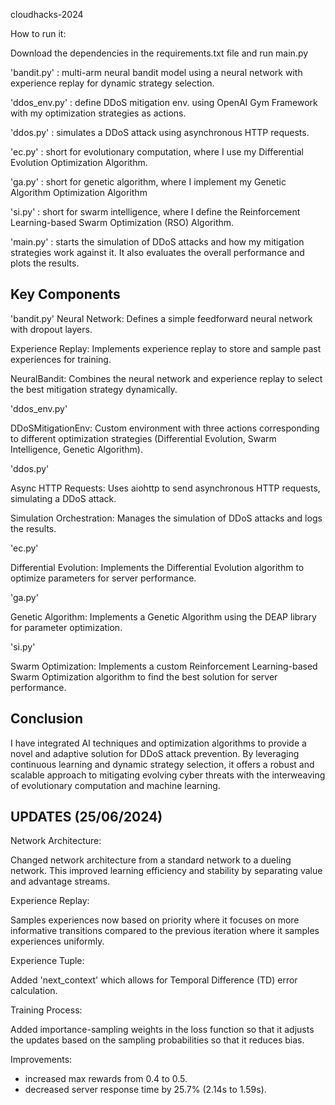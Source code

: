 ﻿ cloudhacks-2024

How to run it:

Download the dependencies in the requirements.txt file and run main.py

'bandit.py' : multi-arm neural bandit model using a neural network with experience replay for dynamic strategy selection.

'ddos_env.py' : define DDoS mitigation env. using OpenAI Gym Framework with my optimization strategies as actions.

'ddos.py' : simulates a DDoS attack using asynchronous HTTP requests.

'ec.py' : short for evolutionary computation, where I use my Differential Evolution Optimization Algorithm.

'ga.py' : short for genetic algorithm, where I implement my Genetic Algorithm Optimization Algorithm

'si.py' : short for swarm intelligence, where I define the Reinforcement Learning-based Swarm Optimization (RSO) Algorithm.

'main.py' : starts the simulation of DDoS attacks and how my mitigation strategies work against it. It also evaluates the overall performance and plots the results.

## Key Components ##

'bandit.py'
Neural Network: Defines a simple feedforward neural network with dropout layers.

Experience Replay: Implements experience replay to store and sample past experiences for training.

NeuralBandit: Combines the neural network and experience replay to select the best mitigation strategy dynamically.

'ddos_env.py'

DDoSMitigationEnv: Custom environment with three actions corresponding to different optimization strategies (Differential Evolution, Swarm Intelligence, Genetic Algorithm).

'ddos.py'

Async HTTP Requests: Uses aiohttp to send asynchronous HTTP requests, simulating a DDoS attack.

Simulation Orchestration: Manages the simulation of DDoS attacks and logs the results.

'ec.py'

Differential Evolution: Implements the Differential Evolution algorithm to optimize parameters for server performance.

'ga.py'

Genetic Algorithm: Implements a Genetic Algorithm using the DEAP library for parameter optimization.

'si.py'

Swarm Optimization: Implements a custom Reinforcement Learning-based Swarm Optimization algorithm to find the best solution for server performance.


## Conclusion ##

I have integrated AI techniques and optimization algorithms to provide a novel and adaptive solution for DDoS attack prevention. By leveraging continuous learning and dynamic strategy selection, it offers a robust and scalable approach to mitigating evolving cyber threats with the interweaving of evolutionary computation and machine learning.


## UPDATES (25/06/2024)

Network Architecture:


Changed network architecture from a standard network to a dueling network. This improved learning efficiency and stability by separating value and advantage streams.


Experience Replay:

Samples experiences now based on priority where it focuses on more informative transitions compared to the previous iteration where it samples experiences uniformly.

Experience Tuple:

Added 'next_context' which allows for Temporal Difference (TD) error calculation.

Training Process:

Added importance-sampling weights in the loss function so that it adjusts the updates based on the sampling probabilities so that it reduces bias.

Improvements: 
- increased max rewards from 0.4 to 0.5.
- decreased server response time by 25.7% (2.14s to 1.59s). 

